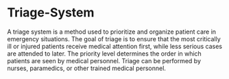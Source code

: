 # Triage-System
A triage system is a method used to prioritize and organize patient care in emergency situations.
The goal of triage is to ensure that the most critically ill or injured patients receive medical attention first, while less serious cases are attended to later.
The priority level determines the order in which patients are seen by medical personnel.
Triage can be performed by nurses, paramedics, or other trained medical personnel.
